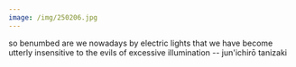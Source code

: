 ```yaml
---
image: /img/250206.jpg
---
```


so benumbed are we nowadays by electric lights that we have become utterly insensitive to the evils of excessive illumination -- jun'ichirō tanizaki
